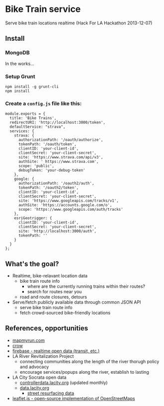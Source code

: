 # Bike Train service

Serve bike train locations realtime (Hack For LA Hackathon 2013-12-07)

## Install

### MongoDB

In the works...

### Setup Grunt

```
npm install -g grunt-cli
npm install
```

### Create a `config.js` file like this:

```
module.exports = {
  title: 'Bike Trains',
  redirectURI: 'http://localhost:3000/token',
  defaultService: "strava",
  services: {
    strava: {
      authorizationPath: '/oauth/authorize',
      tokenPath: '/oauth/token',
      clientID: 'your-client-id',
      clientSecret: 'your-client-secret',
      site: 'https://www.strava.com/api/v3',
      authSite: ' https://www.strava.com',
      scope: 'public',
      debugToken: 'your-debug-token'
    },
    google: {
      authorizationPath: '/oauth2/auth',
      tokenPath: '/oauth2/token',
      clientID: 'your-client-id',
      clientSecret: 'your-client-secret',
      site: 'https://www.googleapis.com/tracks/v1',
      authSite: 'https://accounts.google.com/o',
      scope: 'https://www.googleapis.com/auth/tracks'
    },
    esriGeotrigger: {
      clientID: 'your-client-id',
      clientSecret: 'your-client-secret',
      site: 'http://localhost:3000/auth',
      tokenPath: ''
    }
  }
};
```

## What's the goal?

- Realtime, bike-relavant location data
  - bike train route info
    - where are the currently running trains within their routes?
    - search for routes near you
  - road and route closures, detours
- Serve/fetch publicly available data through common JSON API
  - serve bike train route info
  - fetch crowd-sourced bike-friendly locations

## References, opportunities

- [mapmyrun.com](http://mapmyrun.com/)
- [crow](http://solid.it.cx/bikemap2)
- [firebase - realtime open data (transit, etc.)](http://firebase.com/)
- LA River Revitalization Project
  - connecting communities along the length of the river thorugh policy and advocacy
  - encourage services/popups along the river, establish to lasting
- LA City Socrata open data
  - [controllerdata.lacity.org](http://controllerdata.lacity.org) (updated monthly)
  - [data.lacity.org](http://data.lacity.org)
    - [street resurfacing data](https://data.lacity.org/Geographic-Information/Street-Resurfacing-Projects-Fiscal-Year-2013-2014-/qj6r-5v4t)
- [leaflet.js - open-source implementation of OpenStreetMaps](leafletjs.con)
